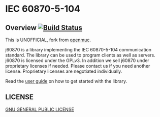 #  IEC 60870-5-104 

## Overview [![Build Status](https://travis-ci.com/gythialy/j60870.svg)](https://travis-ci.com/gythialy/j60870)

This is UNOFFICIAL, fork from [openmuc](https://www.openmuc.org/iec-60870-5-104/).

j60870 is a library implementing the IEC 60870-5-104 communication standard. The library can be used to program clients as well as servers. j60870 is licensed under the GPLv3. In addition we sell j60870 under proprietary licenses if needed. Please contact us if you need another license. Proprietary licenses are negotiated individually.

Read the [user guide](https://gythialy.github.io/j60870/) on how to get started with the library.

## LICENSE

[GNU GENERAL PUBLIC LICENSE](license/gpl-3.0.txt)

